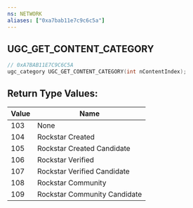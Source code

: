 ```yaml
---
ns: NETWORK
aliases: ["0xa7bab11e7c9c6c5a"]
---
```

## UGC_GET_CONTENT_CATEGORY

```c
// 0xA7BAB11E7C9C6C5A
ugc_category UGC_GET_CONTENT_CATEGORY(int nContentIndex);
```

## Return Type Values:
| Value | Name |
| --- | --- |
| 103 | None |
| 104 | Rockstar Created |
| 105 | Rockstar Created Candidate |
| 106 | Rockstar Verified |
| 107 | Rockstar Verified Candidate |
| 108 | Rockstar Community |
| 109 | Rockstar Community Candidate |

